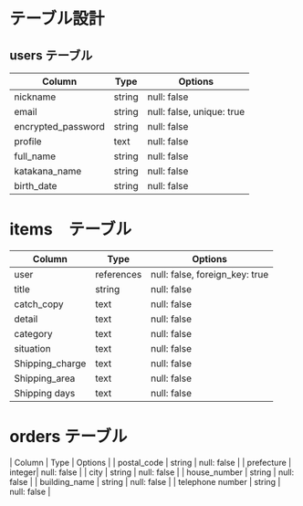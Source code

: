 # テーブル設計

## users テーブル
| Column             | Type   | Options     |
| ------------------ | ------ | ----------- |
| nickname           | string | null: false |
| email              | string | null: false, unique: true |
| encrypted_password | string | null: false |
| profile            | text   | null: false |
| full_name          | string | null: false |
| katakana_name      | string | null: false |
| birth_date         | string | null: false |




# items　テーブル
| Column             | Type   | Options     |
| ------------------ | ------ | ----------- |
| user               | references  | null: false, foreign_key: true |
| title              | string | null: false |
| catch_copy         | text   | null: false |
| detail             | text   | null: false |
| category           | text   | null: false |
| situation          | text   | null: false |
| Shipping_charge    | text   | null: false |
| Shipping_area      | text   | null: false |
| Shipping days      | text   | null: false |

# orders テーブル
| Column             | Type   | Options     |
| postal_code        | string | null: false |
| prefecture         | integer| null: false |
| city               | string | null: false |
| house_number       | string | null: false |
| building_name      | string | null: false |
| telephone number   | string | null: false |


